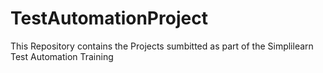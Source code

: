 # TestAutomationProject
This Repository contains the Projects sumbitted as part of the Simplilearn Test Automation Training
